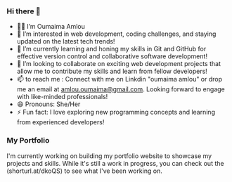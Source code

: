 ### Hi there 👋


- 👩‍💻  I’m Oumaima Amlou
- 👀 I’m interested in web development, coding challenges, and staying updated on the latest tech trends!
- 🌱 I’m currently learning and honing my skills in Git and GitHub for effective version control and collaborative software development!
- 💞️ I’m looking to collaborate on exciting web development projects that allow me to contribute my skills and learn from fellow developers!
- 📫 to reach me : Connect with me on Linkdin "oumaima amlou" or drop me an email at amlou.oumaima@gmail.com. Looking forward to engage with like-minded professionals!
- 😄 Pronouns: She/Her
- ⚡ Fun fact: I love exploring new programming concepts and learning from experienced developers!


### My Portfolio

I'm currently working on building my portfolio website to showcase my projects and skills. While it's still a work in progress, you can check out the (shorturl.at/dkoQS) to see what I've been working on.

